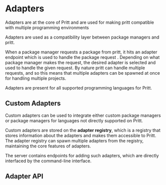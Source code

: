 # Adapters

Adapters are at the core of Pritt and are used for making pritt compatible with multiple programming environments

Adapters are used as a compatibility layer between package managers and pritt.

When a package manager requests a package from pritt, it hits an adapter endpoint which is used to handle the package request . Depending on what package manager makes the request, the desired adapter is selected and used to handle the given request. By nature pritt can handle multiple requests, and so this means that multiple adapters can be spawned at once for handling multiple projects.

Adapters are present for all supported programming languages for Pritt.

## Custom Adapters

Custom adapters can be used to integrate either custom package managers or package managers for languages not directly supported on Pritt.

<!-- (Future iterations will allow overriding abilities) -->

Custom adapters are stored on the **adapter registry**, which is a registry that stores information about the adapters and makes them accessible to Pritt. The adapter registry can spawn multiple adapters from the registry, maintaining the core features of adapters.

The server contains endpoints for adding such adapters, which are directly interfaced by the command-line interface.

## Adapter API

<!-- There is an API for creating adapters using Python. Check out the [`pritt_adapter` python package](../api/adapter) for more information. -->
